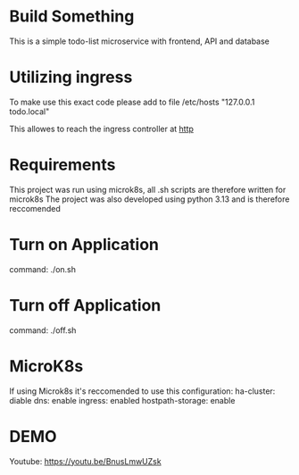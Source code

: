 # Build Something
This is a simple todo-list microservice with frontend, API and database

# Utilizing ingress
To make use this exact code please add to file /etc/hosts
"127.0.0.1 todo.local"

This allowes to reach the ingress controller at [http](http://todo.local/)


# Requirements
This project was run using microk8s, all .sh scripts are therefore written for microk8s
The project was also developed using python 3.13 and is therefore reccomended

# Turn on Application
command: ./on.sh

# Turn off Application
command: ./off.sh

# MicroK8s
If using Microk8s it's reccomended to use this configuration:
ha-cluster: diable
dns: enable
ingress: enabled
hostpath-storage: enable

# DEMO
Youtube: https://youtu.be/BnusLmwUZsk
